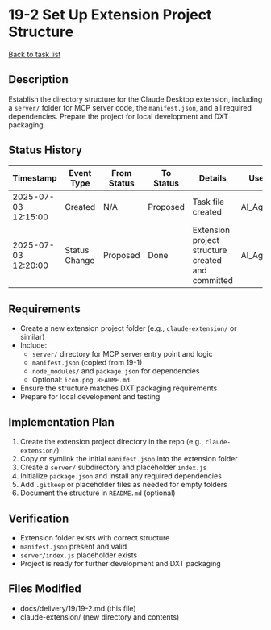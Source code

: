 # 19-2 Set Up Extension Project Structure

[Back to task list](../19/tasks.md)

## Description
Establish the directory structure for the Claude Desktop extension, including a `server/` folder for MCP server code, the `manifest.json`, and all required dependencies. Prepare the project for local development and DXT packaging.

## Status History
| Timestamp | Event Type | From Status | To Status | Details | User |
|-----------|------------|-------------|-----------|---------|------|
| 2025-07-03 12:15:00 | Created | N/A | Proposed | Task file created | AI_Agent |
| 2025-07-03 12:20:00 | Status Change | Proposed | Done | Extension project structure created and committed | AI_Agent |

## Requirements
- Create a new extension project folder (e.g., `claude-extension/` or similar)
- Include:
  - `server/` directory for MCP server entry point and logic
  - `manifest.json` (copied from 19-1)
  - `node_modules/` and `package.json` for dependencies
  - Optional: `icon.png`, `README.md`
- Ensure the structure matches DXT packaging requirements
- Prepare for local development and testing

## Implementation Plan
1. Create the extension project directory in the repo (e.g., `claude-extension/`)
2. Copy or symlink the initial `manifest.json` into the extension folder
3. Create a `server/` subdirectory and placeholder `index.js`
4. Initialize `package.json` and install any required dependencies
5. Add `.gitkeep` or placeholder files as needed for empty folders
6. Document the structure in `README.md` (optional)

## Verification
- Extension folder exists with correct structure
- `manifest.json` present and valid
- `server/index.js` placeholder exists
- Project is ready for further development and DXT packaging

## Files Modified
- docs/delivery/19/19-2.md (this file)
- claude-extension/ (new directory and contents) 